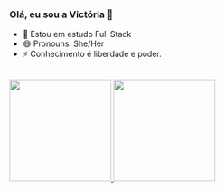 ### Olá, eu sou a Victória 👋

- 🌱 Estou em estudo Full Stack
- 😄 Pronouns: She/Her
- ⚡ Conhecimento é liberdade e poder.

<br>

<div style="display: inline_block">
  <a href = "https://github.com/vmc13">
    <img height="180em" src="https://github-readme-stats.vercel.app/api?username=vmc13&show_icons=true&theme=radical&include_a11_commits=true&count_private=true"/>
    <img height="180em" src="https://github-readme-stats.vercel.app/api/top-langs/?username=vmc13&layout=compact&theme=radical"/>
</div>
